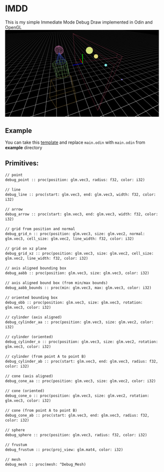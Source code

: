 # IMDD
This is my simple Immediate Mode Debug Draw implemented in Odin and OpenGL
![Preview](preview.png)
## Example
You can take this [template](https://github.com/deltasampler/odin_sdl3_template) and replace `main.odin` with `main.odin` from **example** directory
## Primitives:

    // point
    debug_point :: proc(position: glm.vec3, radius: f32, color: i32)

    // line
    debug_line :: proc(start: glm.vec3, end: glm.vec3, width: f32, color: i32)

    // arrow
    debug_arrow :: proc(start: glm.vec3, end: glm.vec3, width: f32, color: i32)

    // grid from position and normal
    debug_grid_n :: proc(position: glm.vec3, size: glm.vec2, normal: glm.vec3, cell_size: glm.vec2, line_width: f32, color: i32)

    // grid on xz plane
    debug_grid_xz :: proc(position: glm.vec3, size: glm.vec2, cell_size: glm.vec2, line_width: f32, color: i32)

    // axis aligned bounding box
    debug_aabb :: proc(position: glm.vec3, size: glm.vec3, color: i32)

    // axis aligned bound box (from min/max bounds)
    debug_aabb_bounds :: proc(min: glm.vec3, max: glm.vec3, color: i32)

    // oriented bounding box
    debug_obb :: proc(position: glm.vec3, size: glm.vec3, rotation: glm.vec3, color: i32)

    // cylinder (axis aligned)
    debug_cylinder_aa :: proc(position: glm.vec3, size: glm.vec2, color: i32) 

    // cylinder (oriented)
    debug_cylinder_o :: proc(position: glm.vec3, size: glm.vec2, rotation: glm.vec3, color: i32)

    // cylinder (from point A to point B)
    debug_cylinder_ab :: proc(start: glm.vec3, end: glm.vec3, radius: f32, color: i32)

    // cone (axis aligned)
    debug_cone_aa :: proc(position: glm.vec3, size: glm.vec2, color: i32)

    // cone (oriented)
    debug_cone_o :: proc(position: glm.vec3, size: glm.vec2, rotation: glm.vec3, color: i32)

    // cone (from point A to point B)
    debug_cone_ab :: proc(start: glm.vec3, end: glm.vec3, radius: f32, color: i32)

    // sphere
    debug_sphere :: proc(position: glm.vec3, radius: f32, color: i32)

    // frustum
    debug_frustum :: proc(proj_view: glm.mat4, color: i32)

    // mesh
    debug_mesh :: proc(mesh: ^Debug_Mesh)
